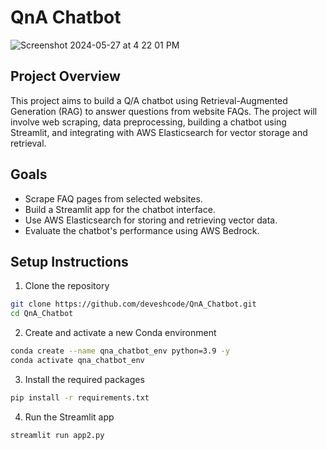 
# QnA Chatbot

![Screenshot 2024-05-27 at 4 22 01 PM](https://github.com/deveshcode/QnA_RAG/assets/37287532/7137dcec-66dc-4653-90f8-0fd833e0c5d9)


## Project Overview
This project aims to build a Q/A chatbot using Retrieval-Augmented Generation (RAG) to answer questions from website FAQs. The project will involve web scraping, data preprocessing, building a chatbot using Streamlit, and integrating with AWS Elasticsearch for vector storage and retrieval.

## Goals
- Scrape FAQ pages from selected websites.
- Build a Streamlit app for the chatbot interface.
- Use AWS Elasticsearch for storing and retrieving vector data.
- Evaluate the chatbot's performance using AWS Bedrock.

## Setup Instructions
1. Clone the repository

```bash
git clone https://github.com/deveshcode/QnA_Chatbot.git
cd QnA_Chatbot
```

2. Create and activate a new Conda environment

```bash
conda create --name qna_chatbot_env python=3.9 -y
conda activate qna_chatbot_env
```

3. Install the required packages

```bash
pip install -r requirements.txt
```

4. Run the Streamlit app

```bash
streamlit run app2.py
```

